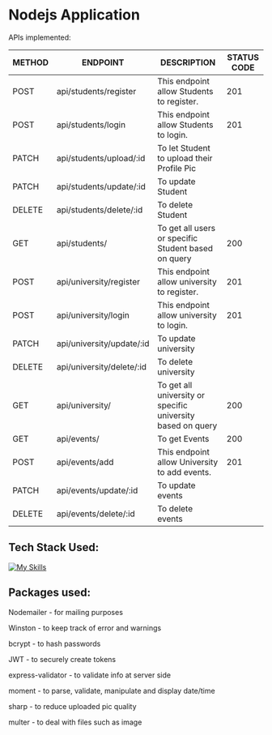 # Nodejs Application

APIs implemented:

| METHOD | ENDPOINT | DESCRIPTION | STATUS CODE |
| --- | --- | --- | --- |
| POST | api/students/register | This endpoint allow Students to register. | 201 |
| POST | api/students/login | This endpoint allow Students to login. | 201 |
| PATCH | api/students/upload/:id | To let Student to upload their Profile Pic
| PATCH | api/students/update/:id | To update Student
| DELETE | api/students/delete/:id | To delete Student
| GET | api/students/ | To get all users or specific Student based on query | 200
| POST | api/university/register | This endpoint allow university to register. | 201 |
| POST | api/university/login | This endpoint allow university to login. | 201 |
| PATCH | api/university/update/:id | To update university
| DELETE | api/university/delete/:id | To delete university
| GET | api/university/ | To get all university or specific university based on query | 200
| GET | api/events/ | To get Events | 200
| POST | api/events/add | This endpoint allow University to add events. | 201 |
| PATCH | api/events/update/:id | To update events
| DELETE | api/events/delete/:id | To delete events



## Tech Stack Used:
[![My Skills](https://skillicons.dev/icons?i=js,nodejs,express,mongodb)](https://skillicons.dev)

## Packages used:
Nodemailer         - for mailing purposes

Winston             - to keep track of error and warnings

bcrypt             - to hash passwords

JWT                - to securely create tokens

express-validator  - to validate info at server side

moment             - to parse, validate, manipulate and display date/time

sharp              - to reduce uploaded pic quality

multer             - to deal with files such as image

